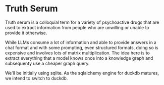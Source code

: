 # Truth Serum

Truth serum is a colloquial term for a variety of psychoactive drugs that are used to extract information from people who are unwilling or unable to provide it otherwise.

While LLMs consume a lot of information and able to provide answers in a chat format and with some prompting, even structured formats, doing so is expensive and involves lots of matrix multiplication. The idea here is to extract everything that a model knows once into a knowledge graph and subsequenty use a cheaper graph query.

We'll be initially using sqlite. As the sqlalchemy engine for duckdb matures, we intend to switch to duckdb.
